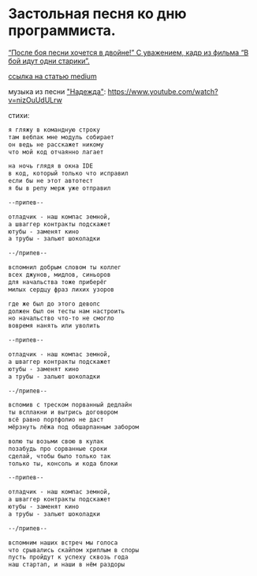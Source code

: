 # Застольная песня ко дню программиста.

[“После боя песни хочется в двойне!” С уважением, кадр из фильма “В бой идут одни старики”.](stariki.jpeg)

[ссылка на статью medium](https://medium.com/@stepanovv.ru/zastolnaya-pesnya-ko-dnu-programmista-edea18cc88fa)

музыка из песни ["Надежда"](https://ru.wikipedia.org/wiki/Надежда_(песня)): https://www.youtube.com/watch?v=nizOuUdULrw

стихи:

```txt
я гляжу в командную строку
там вебпак мне модуль собирает
он ведь не расскажет никому
что мой код отчаянно лагает

на ночь глядя в окна IDE
в код, который только что исправил
если бы не этот автотест
я бы в репу мерж уже отправил

--припев--

отладчик - наш компас земной,
а шваггер контракты подскажет
ютубы - заменят кино
а трубы - зальют шоколадки

--/припев--

вспомнил добрым словом ты коллег
всех джунов, мидлов, синьоров
для начальства тоже приберёг 
милых сердцу фраз лихих узоров

где же был до этого девопс
должен был он тесты нам настроить
но начальство что-то не смогло
вовремя нанять или уволить

--припев--

отладчик - наш компас земной,
а шваггер контракты подскажет
ютубы - заменят кино
а трубы - зальют шоколадки

--/припев--

вспомив с треском порванный дедлайн
ты всплакни и вытрись договором
всё равно портфолио не даст
мёрзнуть лёжа под обшарпанным забором

волю ты возьми свою в кулак
позабудь про сорванные сроки
сделай, чтобы было только так
только ты, консоль и кода блоки

--припев--

отладчик - наш компас земной,
а шваггер контракты подскажет
ютубы - заменят кино
а трубы - зальют шоколадки

--/припев--

вспомним наших встреч мы голоса
что срывались скайпом хриплым в споры
пусть пройдут к успеху сквозь года
наш стартап, и наши в нём раздоры

```